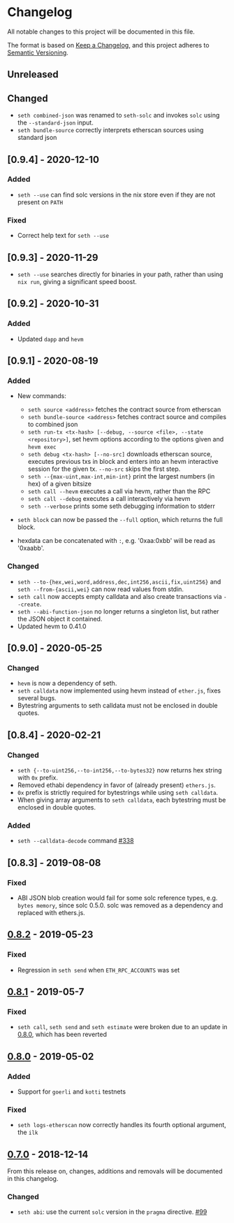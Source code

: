 # Changelog
All notable changes to this project will be documented in this file.

The format is based on [Keep a Changelog](https://keepachangelog.com/en/1.0.0/),
and this project adheres to [Semantic Versioning](https://semver.org/spec/v2.0.0.html).

## Unreleased

## Changed

- `seth combined-json` was renamed to `seth-solc` and invokes `solc`
  using the `--standard-json` input.
- `seth bundle-source` correctly interprets etherscan sources using
  standard json

## [0.9.4] - 2020-12-10

### Added

- `seth --use` can find solc versions in the nix store even if they are not present on `PATH`

### Fixed

- Correct help text for `seth --use`

## [0.9.3] - 2020-11-29

- `seth --use` searches directly for binaries in your path, rather than
  using `nix run`, giving a significant speed boost.

## [0.9.2] - 2020-10-31

### Added
- Updated `dapp` and `hevm`

## [0.9.1] - 2020-08-19

### Added
- New commands:
  - `seth source <address>` fetches the contract source from etherscan
  - `seth bundle-source <address>` fetches contract source and compiles to combined json
  - `seth run-tx <tx-hash> [--debug, --source <file>, --state <repository>]`,
  set hevm options according to the options given and `hevm exec`
  - `seth debug <tx-hash> [--no-src]` downloads etherscan source, executes previous txs in block and enters into an hevm interactive session for the given tx. `--no-src` skips the first step.
  - `seth --{max-uint,max-int,min-int}` print the largest numbers (in hex) of a given bitsize
  - `seth call --hevm` executes a call via hevm, rather than the RPC
  - `seth call --debug` executes a call interactively via hevm
  - `seth --verbose` prints some seth debugging information to stderr

- `seth block` can now be passed the `--full` option, which returns the full block.
- hexdata can be concatenated with `:`, e.g. '0xaa:0xbb' will be read as '0xaabb'.

### Changed
- `seth --to-{hex,wei,word,address,dec,int256,ascii,fix,uint256}` and
  `seth --from-{ascii,wei}` can now read values from stdin.
- `seth call` now accepts empty calldata and also create transactions
  via `--create`.
- `seth --abi-function-json` no longer returns a singleton list, but rather the JSON object it contained.
- Updated hevm to 0.41.0

## [0.9.0] - 2020-05-25

### Changed
- `hevm` is now a dependency of seth.
- `seth calldata` now implemented using hevm instead of `ether.js`, fixes several bugs.
- Bytestring arguments to seth calldata must not be enclosed in double quotes.

## [0.8.4] - 2020-02-21

### Changed
- `seth {--to-uint256,--to-int256,--to-bytes32}` now returns hex string with `0x` prefix.
- Removed ethabi dependency in favor of (already present) `ethers.js`.
- `0x` prefix is strictly required for bytestrings while using `seth calldata`.
- When giving array arguments to `seth calldata`, each bytestring must be enclosed in double quotes.

### Added
- `seth --calldata-decode` command [#338](https://github.com/dapphub/dapptools/pull/338)

## [0.8.3] - 2019-08-08
### Fixed
 - ABI JSON blob creation would fail for some solc reference types, e.g. `bytes
 memory`, since solc 0.5.0. solc was removed as a dependency and replaced with
 ethers.js.

## [0.8.2] - 2019-05-23
### Fixed
- Regression in `seth send` when `ETH_RPC_ACCOUNTS` was set

## [0.8.1] - 2019-05-7
### Fixed
- `seth call`, `seth send` and `seth estimate` were broken due to an update in
  [0.8.0], which has been reverted

## [0.8.0] - 2019-05-02
### Added
- Support for `goerli` and `kotti` testnets

### Fixed
- `seth logs-etherscan` now correctly handles its fourth optional argument, the `ilk`

## [0.7.0] - 2018-12-14

From this release on, changes, additions and removals will be documented in this
changelog.

### Changed
- `seth abi`: use the current `solc` version in the `pragma` directive.
[#99](https://github.com/dapphub/dapptools/pull/99)

[0.7.0]: https://github.com/dapphub/dapptools/tree/seth/0.7.0
[0.8.0]: https://github.com/dapphub/dapptools/tree/seth/0.8.0
[0.8.1]: https://github.com/dapphub/dapptools/tree/seth/0.8.1
[0.8.2]: https://github.com/dapphub/dapptools/tree/seth/0.8.2
